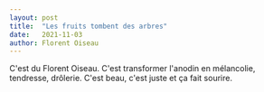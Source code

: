 ```yaml
---
layout: post
title:  "Les fruits tombent des arbres"
date:   2021-11-03
author: Florent Oiseau
---
```

C'est du Florent Oiseau. C'est transformer l'anodin en mélancolie, tendresse, drôlerie. C'est beau, c'est juste et ça fait sourire.
